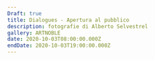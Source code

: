 ```yaml
---
Draft: true
title: Dialogues - Apertura al pubblico
description: fotografie di Alberto Selvestrel
gallery: ARTNOBLE
date: 2020-10-03T08:00:00.000Z
endDate: 2020-10-03T19:00:00.000Z
---
```

